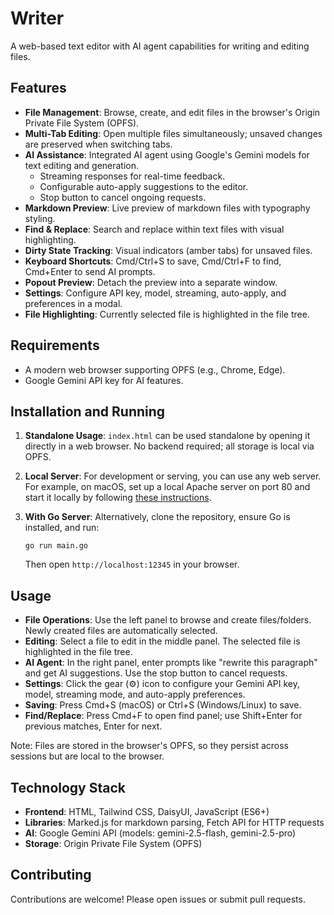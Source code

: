# Writer

A web-based text editor with AI agent capabilities for writing and editing files.

## Features

- **File Management**: Browse, create, and edit files in the browser's Origin Private File System (OPFS).
- **Multi-Tab Editing**: Open multiple files simultaneously; unsaved changes are preserved when switching tabs.
- **AI Assistance**: Integrated AI agent using Google's Gemini models for text editing and generation.
  - Streaming responses for real-time feedback.
  - Configurable auto-apply suggestions to the editor.
  - Stop button to cancel ongoing requests.
- **Markdown Preview**: Live preview of markdown files with typography styling.
- **Find & Replace**: Search and replace within text files with visual highlighting.
- **Dirty State Tracking**: Visual indicators (amber tabs) for unsaved files.
- **Keyboard Shortcuts**: Cmd/Ctrl+S to save, Cmd/Ctrl+F to find, Cmd+Enter to send AI prompts.
- **Popout Preview**: Detach the preview into a separate window.
- **Settings**: Configure API key, model, streaming, auto-apply, and preferences in a modal.
- **File Highlighting**: Currently selected file is highlighted in the file tree.

## Requirements

- A modern web browser supporting OPFS (e.g., Chrome, Edge).
- Google Gemini API key for AI features.

## Installation and Running

1. **Standalone Usage**: `index.html` can be used standalone by opening it directly in a web browser. No backend required; all storage is local via OPFS.

2. **Local Server**: For development or serving, you can use any web server. For example, on macOS, set up a local Apache server on port 80 and start it locally by following [these instructions](https://medium.com/@sausheong/how-to-set-up-a-local-web-server-on-macos-15-sequoia-90a70293ce74).

3. **With Go Server**: Alternatively, clone the repository, ensure Go is installed, and run:
   ```
   go run main.go
   ```
   Then open `http://localhost:12345` in your browser.

## Usage

- **File Operations**: Use the left panel to browse and create files/folders. Newly created files are automatically selected.
- **Editing**: Select a file to edit in the middle panel. The selected file is highlighted in the file tree.
- **AI Agent**: In the right panel, enter prompts like "rewrite this paragraph" and get AI suggestions. Use the stop button to cancel requests.
- **Settings**: Click the gear (⚙️) icon to configure your Gemini API key, model, streaming mode, and auto-apply preferences.
- **Saving**: Press Cmd+S (macOS) or Ctrl+S (Windows/Linux) to save.
- **Find/Replace**: Press Cmd+F to open find panel; use Shift+Enter for previous matches, Enter for next.

Note: Files are stored in the browser's OPFS, so they persist across sessions but are local to the browser.

## Technology Stack

- **Frontend**: HTML, Tailwind CSS, DaisyUI, JavaScript (ES6+)
- **Libraries**: Marked.js for markdown parsing, Fetch API for HTTP requests
- **AI**: Google Gemini API (models: gemini-2.5-flash, gemini-2.5-pro)
- **Storage**: Origin Private File System (OPFS)

## Contributing

Contributions are welcome! Please open issues or submit pull requests.
